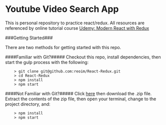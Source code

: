 # Youtube Video Search App
This is personal repository to practice react/redux. All resources are referenced by online tutorial course [Udemy: Modern React with Redux](https://www.udemy.com/react-redux/)

###Getting Started###

There are two methods for getting started with this repo.

####Familiar with Git?#####
Checkout this repo, install dependencies, then start the gulp process with the following:

```
	> git clone git@github.com:reoim/React-Redux.git
	> cd React-Redux
	> npm install
	> npm start
```

####Not Familiar with Git?#####
Click [here](https://github.com/reoim/React-Redux/archive/master.zip) then download the .zip file.  Extract the contents of the zip file, then open your terminal, change to the project directory, and:

```
	> npm install
	> npm start
```
